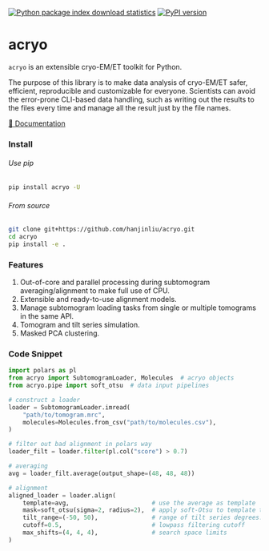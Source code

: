 [![Python package index download statistics](https://img.shields.io/pypi/dm/acryo.svg)](https://pypistats.org/packages/acryo)
[![PyPI version](https://badge.fury.io/py/acryo.svg)](https://badge.fury.io/py/acryo)

# acryo

`acryo` is an extensible cryo-EM/ET toolkit for Python.

The purpose of this library is to make data analysis of cryo-EM/ET safer, efficient, reproducible and customizable for everyone.
Scientists can avoid the error-prone CLI-based data handling, such as writing out the results to the files every time and manage all the result just by the file names.

[📘 Documentation](https://hanjinliu.github.io/acryo/)

### Install

###### Use pip

```bash
pip install acryo -U
```

###### From source

```bash
git clone git+https://github.com/hanjinliu/acryo.git
cd acryo
pip install -e .
```

### Features

1. Out-of-core and parallel processing during subtomogram averaging/alignment to make full use of CPU.
2. Extensible and ready-to-use alignment models.
3. Manage subtomogram loading tasks from single or multiple tomograms in the same API.
4. Tomogram and tilt series simulation.
5. Masked PCA clustering.

### Code Snippet

```Python
import polars as pl
from acryo import SubtomogramLoader, Molecules  # acryo objects
from acryo.pipe import soft_otsu  # data input pipelines

# construct a loader
loader = SubtomogramLoader.imread(
    "path/to/tomogram.mrc",
    molecules=Molecules.from_csv("path/to/molecules.csv"),
)

# filter out bad alignment in polars way
loader_filt = loader.filter(pl.col("score") > 0.7)

# averaging
avg = loader_filt.average(output_shape=(48, 48, 48))

# alignment
aligned_loader = loader.align(
    template=avg,                       # use the average as template
    mask=soft_otsu(sigma=2, radius=2),  # apply soft-Otsu to template to make the mask
    tilt_range=(-50, 50),               # range of tilt series degrees.
    cutoff=0.5,                         # lowpass filtering cutoff
    max_shifts=(4, 4, 4),               # search space limits
)

```
